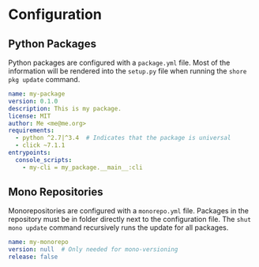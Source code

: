 # Configuration

## Python Packages

Python packages are configured with a `package.yml` file. Most of the information will be
rendered into the `setup.py` file when running the `shore pkg update` command.

```yaml
name: my-package
version: 0.1.0
description: This is my package.
license: MIT
author: Me <me@me.org>
requirements:
  - python ^2.7|^3.4  # Indicates that the package is universal
  - click ~7.1.1
entrypoints:
  console_scripts:
    - my-cli = my_package.__main__:cli
```

## Mono Repositories

Monorepositories are configured with a `monorepo.yml` file. Packages in the repository must be
in folder directly next to the configuration file. The `shut mono update` command recursively
runs the update for all packages.

```yaml
name: my-monorepo
version: null  # Only needed for mono-versioning
release: false
```
